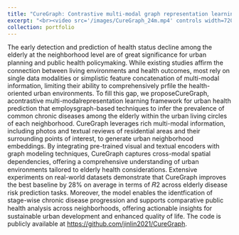 ```yaml
---
title: "CureGraph: Contrastive multi-modal graph representation learning for urban living circle health pr­filing and prediction"
excerpt: "<br><video src='/images/CureGraph_24m.mp4' controls width=720 />"
collection: portfolio
---
```


The early detection and prediction of health status decline among the elderly at the neighborhood level are of great significance for urban planning and public health policymaking. While existing studies aﬃrm the connection between living environments and health outcomes, most rely on single data modalities or simplistic feature concatenation of multi-modal information, limiting their ability to comprehensively pr­file the health-oriented urban environments. To fill this gap, we proposeCureGraph, acontrastive multi-modalrepresentation learning framework for urban health prediction that employsgraph-based techniques to infer the prevalence of common chronic diseases among the elderly within the urban living circles of each neighborhood. CureGraph leverages rich multi-modal information, including photos and textual reviews of residential areas and their surrounding points of interest, to generate urban neighborhood embeddings. By integrating pre-trained visual and textual encoders with graph modeling techniques, CureGraph captures cross-modal spatial dependencies, oﬀering a comprehensive understanding of urban
environments tailored to elderly health considerations. Extensive experiments on real-world datasets demonstrate that CureGraph improves the best baseline by 28% on average in terms of 𝑅2 across elderly disease risk prediction tasks. Moreover, the model enables the ident­fication of stage-wise chronic disease progression and supports comparative public health analysis across neighborhoods, oﬀering actionable insights for sustainable urban development and enhanced quality of life. The code is publicly available at https://github.com/jinlin2021/CureGraph.
